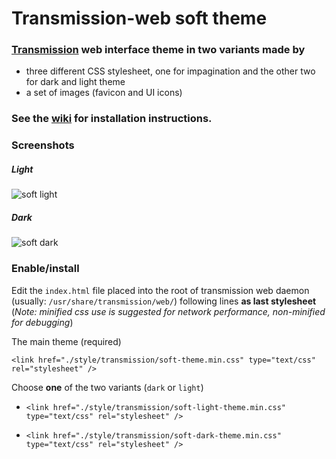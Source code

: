 Transmission-web soft theme
===

### [Transmission](https://github.com/transmission/transmission) web interface theme in two variants made by

 * three different CSS stylesheet, one for impagination and the other two for dark and light theme
 * a set of images (favicon and UI icons)

### See the [wiki](https://git.eigenlab.org/sbiego/transmission-web-soft-theme/wikis/home) for installation instructions.

### Screenshots  

##### Light  

![soft light](https://raw.githubusercontent.com/diesys/transmission-web-soft-theme/master/transmission-web-soft-light-screen.png)

##### Dark  

![soft dark](https://raw.githubusercontent.com/diesys/transmission-web-soft-theme/master/transmission-web-soft-dark-screen.png)



### Enable/install

Edit the `index.html` file placed into the root of transmission web daemon (usually: `/usr/share/transmission/web/`) following lines **as last stylesheet** (*Note: minified css use is suggested for network performance, non-minified for debugging*)

The main theme (required)

`<link href="./style/transmission/soft-theme.min.css" type="text/css" rel="stylesheet" />`

Choose **one** of the two variants (`dark` or `light`)

*  `<link href="./style/transmission/soft-light-theme.min.css" type="text/css" rel="stylesheet" />`  

*  `<link href="./style/transmission/soft-dark-theme.min.css" type="text/css" rel="stylesheet" />`  
